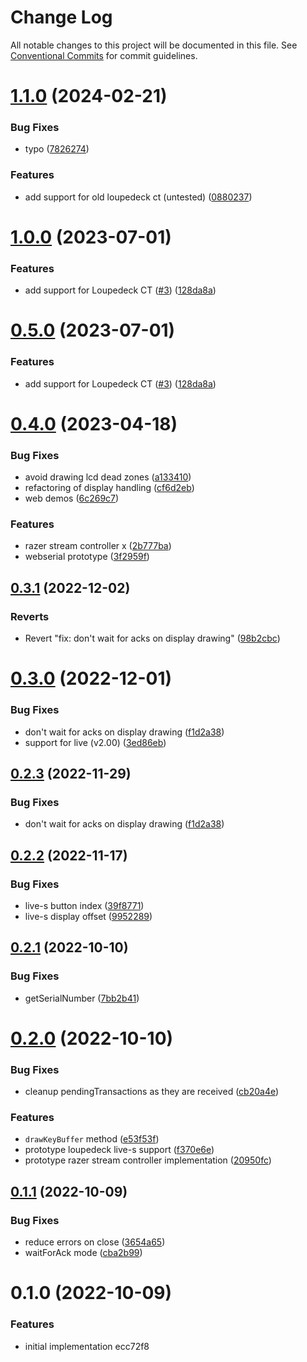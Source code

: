 # Change Log

All notable changes to this project will be documented in this file.
See [Conventional Commits](https://conventionalcommits.org) for commit guidelines.

# [1.1.0](https://github.com/Julusian/node-loupedeck/compare/v1.0.0...v1.1.0) (2024-02-21)


### Bug Fixes

* typo ([7826274](https://github.com/Julusian/node-loupedeck/commit/78262742f21636dc2d20da6be52d59337b256a73))


### Features

* add support for old loupedeck ct (untested) ([0880237](https://github.com/Julusian/node-loupedeck/commit/0880237853aa601c5e607369b0c70e82ffc7a83a))





# [1.0.0](https://github.com/Julusian/node-loupedeck/compare/v0.4.0...v1.0.0) (2023-07-01)


### Features

* add support for Loupedeck CT ([#3](https://github.com/Julusian/node-loupedeck/issues/3)) ([128da8a](https://github.com/Julusian/node-loupedeck/commit/128da8a40c675d8b964bd6d334cf2ac3dc98164d))





# [0.5.0](https://github.com/Julusian/node-loupedeck/compare/v0.4.0...v0.5.0) (2023-07-01)


### Features

* add support for Loupedeck CT ([#3](https://github.com/Julusian/node-loupedeck/issues/3)) ([128da8a](https://github.com/Julusian/node-loupedeck/commit/128da8a40c675d8b964bd6d334cf2ac3dc98164d))





# [0.4.0](https://github.com/Julusian/node-loupedeck/compare/v0.3.1...v0.4.0) (2023-04-18)


### Bug Fixes

* avoid drawing lcd dead zones ([a133410](https://github.com/Julusian/node-loupedeck/commit/a13341005bf3273307abab4c81c6794186f20e8e))
* refactoring of display handling ([cf6d2eb](https://github.com/Julusian/node-loupedeck/commit/cf6d2eb70c1fa7ec16dc86dd6a635d85178e5e33))
* web demos ([6c269c7](https://github.com/Julusian/node-loupedeck/commit/6c269c754d1a7e58862e5678d2d78b95ad0d078f))


### Features

* razer stream controller x ([2b777ba](https://github.com/Julusian/node-loupedeck/commit/2b777ba02cf618173ba3c0dc2c1d1f5b3158ab6f))
* webserial prototype ([3f2959f](https://github.com/Julusian/node-loupedeck/commit/3f2959fd6c33575cf6b6dbb098366cce9c932597))





## [0.3.1](https://github.com/Julusian/node-loupedeck/compare/v0.3.0...v0.3.1) (2022-12-02)

### Reverts

- Revert "fix: don't wait for acks on display drawing" ([98b2cbc](https://github.com/Julusian/node-loupedeck/commit/98b2cbc171d0e0a4a78d693ee51686c372409d5e))

# [0.3.0](https://github.com/Julusian/node-loupedeck/compare/v0.2.2...v0.3.0) (2022-12-01)

### Bug Fixes

- don't wait for acks on display drawing ([f1d2a38](https://github.com/Julusian/node-loupedeck/commit/f1d2a38133b2f27c519d22cf2f6e540b15982746))
- support for live (v2.00) ([3ed86eb](https://github.com/Julusian/node-loupedeck/commit/3ed86ebb3ce66a8ae466b2211763667588e1f59f))

## [0.2.3](https://github.com/Julusian/node-loupedeck/compare/v0.2.2...v0.2.3) (2022-11-29)

### Bug Fixes

- don't wait for acks on display drawing ([f1d2a38](https://github.com/Julusian/node-loupedeck/commit/f1d2a38133b2f27c519d22cf2f6e540b15982746))

## [0.2.2](https://github.com/Julusian/node-loupedeck/compare/v0.2.1...v0.2.2) (2022-11-17)

### Bug Fixes

- live-s button index ([39f8771](https://github.com/Julusian/node-loupedeck/commit/39f8771509bc40493597c31178dd54a453b1bf91))
- live-s display offset ([9952289](https://github.com/Julusian/node-loupedeck/commit/9952289c522547eae4658e00a789247194b59f21))

## [0.2.1](https://github.com/Julusian/node-loupedeck/compare/v0.2.0...v0.2.1) (2022-10-10)

### Bug Fixes

- getSerialNumber ([7bb2b41](https://github.com/Julusian/node-loupedeck/commit/7bb2b411193743ae78f0006112d71827f3c9d752))

# [0.2.0](https://github.com/Julusian/node-loupedeck/compare/v0.1.1...v0.2.0) (2022-10-10)

### Bug Fixes

- cleanup pendingTransactions as they are received ([cb20a4e](https://github.com/Julusian/node-loupedeck/commit/cb20a4e987021bebff0e0aa403633f98f219911f))

### Features

- `drawKeyBuffer` method ([e53f53f](https://github.com/Julusian/node-loupedeck/commit/e53f53fb9f606a7545a45ac3119a6f2bec37afb3))
- prototype loupedeck live-s support ([f370e6e](https://github.com/Julusian/node-loupedeck/commit/f370e6ed8799cb8d77fef9df618ff48bde404abf))
- prototype razer stream controller implementation ([20950fc](https://github.com/Julusian/node-loupedeck/commit/20950fcd20f3020c32bb90a3e9a7189e82da1f40))

## [0.1.1](https://github.com/Julusian/node-loupedeck/compare/v0.1.0...v0.1.1) (2022-10-09)

### Bug Fixes

- reduce errors on close ([3654a65](https://github.com/Julusian/node-loupedeck/commit/3654a651e5d5758edb4a19b804addf4ea86177ea))
- waitForAck mode ([cba2b99](https://github.com/Julusian/node-loupedeck/commit/cba2b99b71e1c19b6d196f86072ddd8757e96793))

# 0.1.0 (2022-10-09)

### Features

- initial implementation ecc72f8
